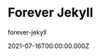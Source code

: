 ---
title: Forever Jekyll
github: https://github.com/forever-jekyll/forever-jekyll
demo: https://forever-jekyll.github.io/
author: forever-jekyll
date: 2021-07-16T00:00:00.000Z
ssg:
  - Jekyll
cms:
  - Markdown
css:
  - SCSS
category:
  - Blog
description: Forever Jekyll is a simple, elegant & full featured Jekyll theme.
draft: false
publish_date: '2021-06-24T20:03:46Z'
update_date: '2022-05-05T18:35:39Z'
github_star: 56
github_fork: 108
---